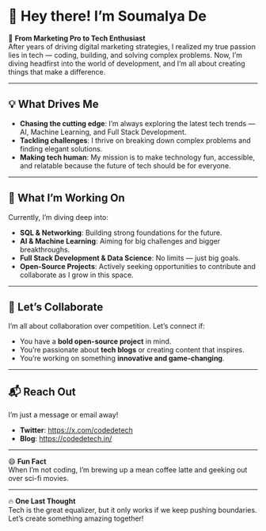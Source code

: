 # 👋 Hey there! I’m Soumalya De

🌟 **From Marketing Pro to Tech Enthusiast**  
After years of driving digital marketing strategies, I realized my true passion lies in tech — coding, building, and solving complex problems. Now, I’m diving headfirst into the world of development, and I’m all about creating things that make a difference.

---

## 💡 What Drives Me  
- **Chasing the cutting edge**: I’m always exploring the latest tech trends — AI, Machine Learning, and Full Stack Development.  
- **Tackling challenges**: I thrive on breaking down complex problems and finding elegant solutions.  
- **Making tech human**: My mission is to make technology fun, accessible, and relatable because the future of tech should be for everyone.  

---

## 🚀 What I’m Working On  
Currently, I’m diving deep into:  
- **SQL & Networking**: Building strong foundations for the future.  
- **AI & Machine Learning**: Aiming for big challenges and bigger breakthroughs.  
- **Full Stack Development & Data Science**: No limits — just big goals.  
- **Open-Source Projects**: Actively seeking opportunities to contribute and collaborate as I grow in this space.

---

## 🤝 Let’s Collaborate  
I’m all about collaboration over competition. Let’s connect if:  
- You have a **bold open-source project** in mind.  
- You’re passionate about **tech blogs** or creating content that inspires.  
- You’re working on something **innovative and game-changing**.  

---

## 📬 Reach Out  
I’m just a message or email away!  
- **Twitter**: https://x.com/codedetech
- **Blog**: https://codedetech.in/

---

😄 **Fun Fact**  
When I’m not coding, I’m brewing up a mean coffee latte and geeking out over sci-fi movies.  

---

🔥 **One Last Thought**  
Tech is the great equalizer, but it only works if we keep pushing boundaries. Let’s create something amazing together!
